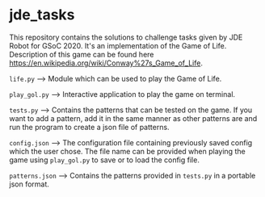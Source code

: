 # jde_tasks
This repository contains the solutions to challenge tasks given by JDE Robot for GSoC 2020. It's an implementation of the Game of Life. Description of this game can be found here https://en.wikipedia.org/wiki/Conway%27s_Game_of_Life.

`life.py` --> Module which can be used to play the Game of Life.


`play_gol.py` --> Interactive application to play the game on terminal.


`tests.py` --> Contains the patterns that can be tested on the game. If you want to add a pattern, add it in the same manner as other patterns are and run the program to create a json file of patterns.


`config.json` --> The configuration file containing previously saved config which the user chose. The file name can be provided when playing the game using `play_gol.py` to save or to load the config file.


`patterns.json` --> Contains the patterns provided in `tests.py` in a portable json format.
